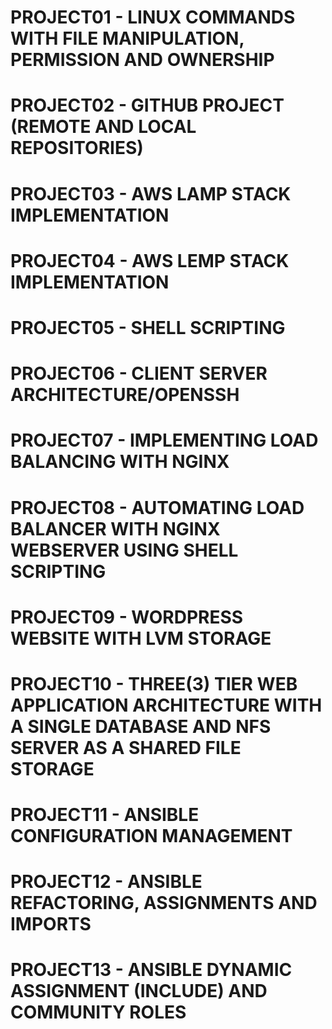 # PROJECT01 - LINUX COMMANDS WITH FILE MANIPULATION, PERMISSION AND OWNERSHIP
# PROJECT02 - GITHUB PROJECT (REMOTE AND LOCAL REPOSITORIES)
# PROJECT03 - AWS LAMP STACK IMPLEMENTATION
# PROJECT04 - AWS LEMP STACK IMPLEMENTATION
# PROJECT05 - SHELL SCRIPTING
# PROJECT06 - CLIENT SERVER ARCHITECTURE/OPENSSH
# PROJECT07 - IMPLEMENTING LOAD BALANCING WITH NGINX
# PROJECT08 - AUTOMATING LOAD BALANCER WITH NGINX WEBSERVER USING SHELL SCRIPTING
# PROJECT09 - WORDPRESS WEBSITE WITH LVM STORAGE
# PROJECT10 - THREE(3) TIER WEB APPLICATION ARCHITECTURE WITH A SINGLE DATABASE AND NFS SERVER AS A SHARED FILE STORAGE
# PROJECT11 - ANSIBLE CONFIGURATION MANAGEMENT
# PROJECT12 - ANSIBLE REFACTORING, ASSIGNMENTS AND IMPORTS
# PROJECT13 - ANSIBLE DYNAMIC ASSIGNMENT (INCLUDE) AND COMMUNITY ROLES